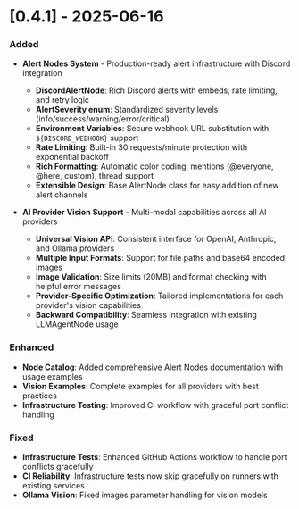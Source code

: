 # [0.4.1] - 2025-06-16

### Added
- **Alert Nodes System** - Production-ready alert infrastructure with Discord integration
  - **DiscordAlertNode**: Rich Discord alerts with embeds, rate limiting, and retry logic
  - **AlertSeverity enum**: Standardized severity levels (info/success/warning/error/critical)
  - **Environment Variables**: Secure webhook URL substitution with `${DISCORD_WEBHOOK}` support
  - **Rate Limiting**: Built-in 30 requests/minute protection with exponential backoff
  - **Rich Formatting**: Automatic color coding, mentions (@everyone, @here, custom), thread support
  - **Extensible Design**: Base AlertNode class for easy addition of new alert channels

- **AI Provider Vision Support** - Multi-modal capabilities across all AI providers
  - **Universal Vision API**: Consistent interface for OpenAI, Anthropic, and Ollama providers
  - **Multiple Input Formats**: Support for file paths and base64 encoded images
  - **Image Validation**: Size limits (20MB) and format checking with helpful error messages
  - **Provider-Specific Optimization**: Tailored implementations for each provider's vision capabilities
  - **Backward Compatibility**: Seamless integration with existing LLMAgentNode usage

### Enhanced
- **Node Catalog**: Added comprehensive Alert Nodes documentation with usage examples
- **Vision Examples**: Complete examples for all providers with best practices
- **Infrastructure Testing**: Improved CI workflow with graceful port conflict handling

### Fixed
- **Infrastructure Tests**: Enhanced GitHub Actions workflow to handle port conflicts gracefully
- **CI Reliability**: Infrastructure tests now skip gracefully on runners with existing services
- **Ollama Vision**: Fixed images parameter handling for vision models
